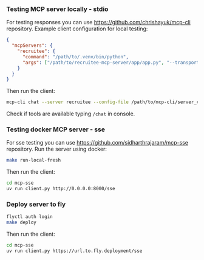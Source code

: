 ### Testing MCP server locally - stdio
For testing responses you can use https://github.com/chrishayuk/mcp-cli repository.
Example client configuration for local testing:
```json
{
  "mcpServers": {
    "recruitee": {
      "command": "/path/to/.venv/bin/python",
      "args": ["/path/to/recruitee-mcp-server/app/app.py", "--transport", "stdio"]
    }
  }
}
```
Then run the client:
```bash
mcp-cli chat --server recruitee --config-file /path/to/mcp-cli/server_config.json
```
Check if tools are available typing `/chat` in console.


### Testing docker MCP server - sse
For sse testing you can use https://github.com/sidharthrajaram/mcp-sse repository.
Run the server using docker:
```bash
make run-local-fresh
```
Then run the client:
```bash
cd mcp-sse
uv run client.py http://0.0.0.0:8000/sse
```


### Deploy server to fly
```bash
flyctl auth login
make deploy
```
Then run the client:
```bash
cd mcp-sse
uv run client.py https://url.to.fly.deployment/sse
```